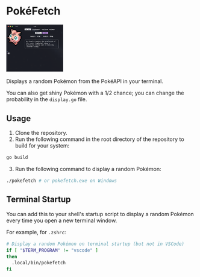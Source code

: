 # PokéFetch

<img src="demo.png" style="width: 30%">

Displays a random Pokémon from the PokéAPI in your terminal.

You can also get shiny Pokémon with a 1/2 chance; you can change the probability in the `display.go` file.

## Usage

1. Clone the repository.
2. Run the following command in the root directory of the repository to build for your system:

```sh
go build
```

3. Run the following command to display a random Pokémon:

```sh
./pokefetch # or pokefetch.exe on Windows
```

## Terminal Startup

You can add this to your shell's startup script to display a random Pokémon every time you open a new terminal window.

For example, for `.zshrc`:

```sh
# Display a random Pokémon on terminal startup (but not in VSCode)
if [ "$TERM_PROGRAM" != "vscode" ]
then
  .local/bin/pokefetch
fi
```
